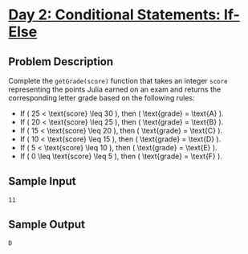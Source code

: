 
# [Day 2: Conditional Statements: If-Else](https://www.hackerrank.com/challenges/js10-if-else/problem?isFullScreen=true)

## Problem Description

Complete the `getGrade(score)` function that takes an integer `score` representing the points Julia earned on an exam and returns the corresponding letter grade based on the following rules:

- If \( 25 < \text{score} \leq 30 \), then \( \text{grade} = \text{A} \).
- If \( 20 < \text{score} \leq 25 \), then \( \text{grade} = \text{B} \).
- If \( 15 < \text{score} \leq 20 \), then \( \text{grade} = \text{C} \).
- If \( 10 < \text{score} \leq 15 \), then \( \text{grade} = \text{D} \).
- If \( 5 < \text{score} \leq 10 \), then \( \text{grade} = \text{E} \).
- If \( 0 \leq \text{score} \leq 5 \), then \( \text{grade} = \text{F} \).


## Sample Input

```
11
```

## Sample Output

```
D
```

